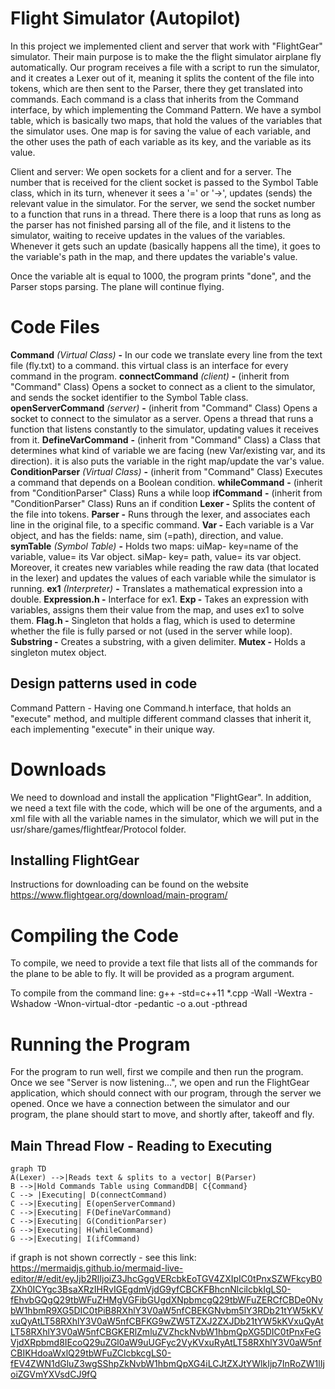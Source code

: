 
# Flight Simulator (Autopilot)

In this project we implemented client and server that work with "FlightGear" simulator. Their main purpose is to make the the flight simulator airplane fly automatically. Our program receives a file with a script to run the simulator, and it creates a Lexer out of it, meaning it splits the content of the file into tokens, which are then sent to the Parser, there they get translated into commands. Each command is a class that inherits from the Command interface, by which implementing the Command Pattern. We have a symbol table, which is basically two maps, that hold the values of the variables that the simulator uses. One map is for saving the value of each variable, and the other uses the path of each variable as its key, and the variable as its value. 

Client and server: We open sockets for a client and for a server. The number that is received for the client socket is passed to the Symbol Table class, which in its turn, whenever it sees a '=' or '->', updates (sends) the relevant value in the simulator. For the server, we send the socket number to a function that runs in a thread. There there is a loop that runs as long as the parser has not finished parsing all of the file, and it listens to the simulator, waiting to receive updates in the values of the variables. Whenever it gets such an update (basically happens all the time), it goes to the variable's path in the map, and there updates the variable's value.

Once the variable alt is equal to 1000, the program prints "done", and the Parser stops parsing. The plane will continue flying.

# Code Files

**Command** *(Virtual Class)* **-**  In our code we translate every line from the text file (fly.txt) to a command. this virtual class is an interface for every command in the program.
**connectCommand** *(client)* **-**  (inherit from "Command" Class)
Opens a socket to connect as a client to the simulator, and sends the socket identifier to the Symbol Table class.
**openServerCommand** *(server)* **-** (inherit from "Command" Class) Opens a socket to connect to the simulator as a server. Opens a thread that runs a function that listens constantly to the simulator, updating values it receives from it.
**DefineVarCommand** **-** (inherit from "Command" Class) a Class that determines what kind of variable we are facing (new Var/existing var, and its direction). it is also puts the variable in the right map/update the var's value.
**ConditionParser** *(Virtual Class)* **-** (inherit from "Command" Class) Executes a command that depends on a Boolean condition.
**whileCommand** **-** (inherit from "ConditionParser" Class) Runs a while loop 
**ifCommand** **-** (inherit from "ConditionParser" Class) Runs an if condition 
**Lexer -** Splits the content of the file into tokens.
**Parser -** Runs through the lexer, and associates each line in the original file, to a specific command.
**Var -** Each variable is a Var object, and has the fields: name, sim (=path), direction, and value.
**symTable** *(Symbol Table)* **-** Holds two maps: uiMap- key=name of the variable, value= its Var object. siMap- key= path, value= its var object. 
Moreover, it creates new variables while reading the raw data (that located in the lexer) and updates the values of each variable 
while the simulator is running. 
**ex1** *(Interpreter)* **-** Translates a mathematical expression into a double.
**Expression.h -** Interface for ex1.
**Exp -** Takes an expression with variables, assigns them their value from the map, and uses ex1 to solve them.
**Flag.h -** Singleton that holds a flag, which is used to determine whether the file is fully parsed or not (used in the server while loop).
**Substring -** Creates a substring, with a given delimiter.
**Mutex -** Holds a singleton mutex object.


## Design patterns used in code

Command Pattern - Having one Command.h interface, that holds an "execute" method, and multiple different command classes that inherit it, each implementing "execute" in their unique way.

# Downloads

We need to download and install the application "FlightGear". In addition, we need a text file with the code, which will be one of the arguments, and a xml file with all the variable names in the simulator, which we will put in the usr/share/games/flightfear/Protocol folder.

## Installing FlightGear

Instructions for downloading can be found on the website  https://www.flightgear.org/download/main-program/

# Compiling the Code
 
To compile, we need to provide a text file that lists all of the commands for the plane to be able to fly. It will be provided as a program argument.

To compile from the command line:
g++ -std=c++11 *.cpp -Wall -Wextra -Wshadow -Wnon-virtual-dtor -pedantic -o a.out -pthread

# Running the Program
 
For the program to run well, first we compile and then run the program. Once we see "Server is now listening...", we open and run the FlightGear application, which should connect with our program, through the server we opened. Once we have a  connection between the simulator and our program, the plane should start to move, and shortly after, takeoff and fly. 

## Main Thread Flow - Reading to Executing

```mermaid
graph TD
A(Lexer) -->|Reads text & splits to a vector| B(Parser)
B -->|Hold Commands Table using CommandDB| C{Command}
C --> |Executing| D(connectCommand)
C -->|Executing| E(openServerCommand)
C -->|Executing| F(DefineVarCommand)
C -->|Executing| G(ConditionParser)
G -->|Executing| H(whileCommand)
G -->|Executing| I(ifCommand)
```
if graph is not shown correctly - see this link:
https://mermaidjs.github.io/mermaid-live-editor/#/edit/eyJjb2RlIjoiZ3JhcGggVERcbkEoTGV4ZXIpIC0tPnxSZWFkcyB0ZXh0ICYgc3BsaXRzIHRvIGEgdmVjdG9yfCBCKFBhcnNlcilcbkIgLS0-fEhvbGQgQ29tbWFuZHMgVGFibGUgdXNpbmcgQ29tbWFuZERCfCBDe0NvbW1hbmR9XG5DIC0tPiB8RXhlY3V0aW5nfCBEKGNvbm5lY3RDb21tYW5kKVxuQyAtLT58RXhlY3V0aW5nfCBFKG9wZW5TZXJ2ZXJDb21tYW5kKVxuQyAtLT58RXhlY3V0aW5nfCBGKERlZmluZVZhckNvbW1hbmQpXG5DIC0tPnxFeGVjdXRpbmd8IEcoQ29uZGl0aW9uUGFyc2VyKVxuRyAtLT58RXhlY3V0aW5nfCBIKHdoaWxlQ29tbWFuZClcbkcgLS0-fEV4ZWN1dGluZ3wgSShpZkNvbW1hbmQpXG4iLCJtZXJtYWlkIjp7InRoZW1lIjoiZGVmYXVsdCJ9fQ


<!--stackedit_data:
eyJoaXN0b3J5IjpbMTk2NDY2MzM3LC0xNTg0MTAxNjc0LDExNT
A0MzMzODldfQ==
-->